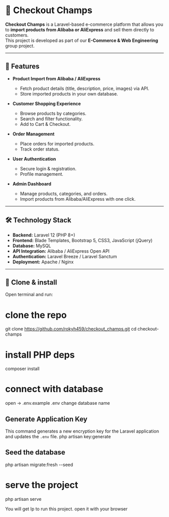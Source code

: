 # 🛒 Checkout Champs

**Checkout Champs** is a Laravel-based e-commerce platform that allows you to **import products from Alibaba or AliExpress** and sell them directly to customers.  
This project is developed as part of our **E-Commerce & Web Engineering** group project.

---

## 🚀 Features

- **Product Import from Alibaba / AliExpress**
  - Fetch product details (title, description, price, images) via API.
  - Store imported products in your own database.
  
- **Customer Shopping Experience**
  - Browse products by categories.
  - Search and filter functionality.
  - Add to Cart & Checkout.

- **Order Management**
  - Place orders for imported products.
  - Track order status.

- **User Authentication**
  - Secure login & registration.
  - Profile management.

- **Admin Dashboard**
  - Manage products, categories, and orders.
  - Import products from Alibaba/AliExpress with one click.

---

## 🛠️ Technology Stack

- **Backend:** Laravel 12 (PHP 8+)
- **Frontend:** Blade Templates, Bootstrap 5, CSS3, JavaScript (jQuery)
- **Database:** MySQL
- **API Integration:** Alibaba / AliExpress Open API
- **Authentication:** Laravel Breeze / Laravel Sanctum
- **Deployment:** Apache / Nginx

---
## 🧾 Clone & install

Open terminal and run:

# clone the repo
git clone https://github.com/rokyh459/checkout_champs.git
cd checkout-champs

# install PHP deps
composer install

# connect with database
open -> .env.example .env change database name

## Generate Application Key
This command generates a new encryption key for the Laravel application and updates the `.env` file.
php artisan key:generate

## Seed the database
php artisan migrate:fresh --seed

# serve the project
php artisan serve

You will get Ip to run this project. open it with your browser
